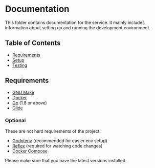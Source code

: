 # Documentation

This folder contains documentation for the service. It mainly includes information about setting up and running the development environment.


## Table of Contents

- [Requirements](#requirements)
- [Setup](setup.md)
- [Testing](testing.md)


## Requirements

- [GNU Make](https://www.gnu.org/software/make/)
- [Docker](https://www.docker.com/)
- [Go](https://golang.org/) (1.8 or above)
- [Glide](http://glide.sh/)


### Optional

These are not hard requirements of the project.

- [Godotenv](https://github.com/joho/godotenv) (recommended for easier env setup)
- [Reflex](https://github.com/cespare/reflex) (required for watching code changes)
- [Docker Compose](https://docs.docker.com/compose/)


Please make sure that you have the latest versions installed.
